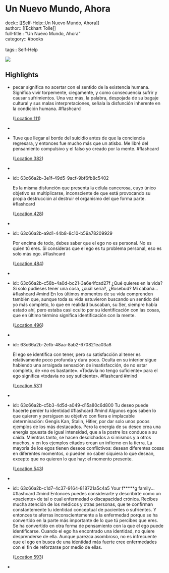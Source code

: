 # Un Nuevo Mundo, Ahora

deck:: [[Self-Help::Un Nuevo Mundo, Ahora]]\
author:: [[Eckhart Tolle]]\
full-title:: "Un Nuevo Mundo, Ahora"\
category:: #books\
\
tags:: Self-Help  

![](https://images-na.ssl-images-amazon.com/images/I/51scQUjqgjL._SL200_.jpg)
## Highlights
- pecar significa no acertar con el sentido de la existencia humana. Significa vivir torpemente, ciegamente, y como consecuencia sufrir y causar sufrimientos. Una vez más, la palabra, despojada de su bagaje cultural y sus malas interpretaciones, señala la disfunción inherente en la condición humana. #flashcard 
  
  
    ([Location 111](https://readwise.io/to_kindle?action=open&asin=B0062XCI36&location=111))
-
- Tuve que llegar al borde del suicidio antes de que la conciencia regresara, y entonces fue mucho más que un atisbo. Me libré del pensamiento compulsivo y el falso yo creado por la mente. #flashcard 
  
  
    ([Location 382](https://readwise.io/to_kindle?action=open&asin=B0062XCI36&location=382))
-
- id:: 63c66a2b-3e1f-49d5-9acf-9bf6fb8c5402
  
  Es la misma disfunción que presenta la célula cancerosa, cuyo único objetivo es multiplicarse, inconsciente de que está provocando su propia destrucción al destruir el organismo del que forma parte. #flashcard 
  
  
    ([Location 428](https://readwise.io/to_kindle?action=open&asin=B0062XCI36&location=428))
-
- id:: 63c66a2b-a9d1-44b8-8c10-b59a78209929
  
  Por encima de todo, debes saber que el ego no es personal. No es quien tú eres. Si consideras que el ego es tu problema personal, eso es solo más ego. #flashcard 
  
  
    ([Location 484](https://readwise.io/to_kindle?action=open&asin=B0062XCI36&location=484))
-
- id:: 63c66a2b-c58b-4a0d-bc21-3a6e4fcad27f
   ¿Qué quieres en la vida? Si solo pudieses tener una cosa, ¿cuál sería?, ¿Rosebud? Mi cabaña... #flashcard  #mind 
    En los últimos momentos de su vida comprenden también que, aunque toda su vida estuvieron buscando un sentido del yo más completo, lo que en realidad buscaban, su Ser, siempre había estado ahí, pero estaba casi oculto por su identificación con las cosas, que en último término significa identificación con la mente.
  
    ([Location 496](https://readwise.io/to_kindle?action=open&asin=B0062XCI36&location=496))
-
- id:: 63c66a2b-2efb-48aa-8ab2-670821ea03a8
  
  El ego se identifica con tener, pero su satisfacción al tener es relativamente poco profunda y dura poco. Oculta en su interior sigue habiendo una arraigada sensación de insatisfacción, de no estar completo, de «no es bastante». «Todavía no tengo suficiente» para el ego significa «todavía no soy suficiente». #flashcard  #mind 
  
  
    ([Location 531](https://readwise.io/to_kindle?action=open&asin=B0062XCI36&location=531))
-
- id:: 63c66a2b-c5b3-4d5d-a049-d15a80c6d800
   Tu deseo puede hacerte perder tu identidad #flashcard  #mind 
    Algunos egos saben lo que quieren y persiguen su objetivo con fiera e implacable determinación: Gengis Kan, Stalin, Hitler, por dar solo unos pocos ejemplos de los más destacados. Pero la energía de su deseo crea una energía opuesta de igual intensidad, que a la postre los conduce a su caída. Mientras tanto, se hacen desdichados a sí mismos y a otros muchos, y en los ejemplos citados crean un infierno en la tierra. La mayoría de los egos tienen deseos conflictivos: desean diferentes cosas en diferentes momentos, o pueden no saber siquiera lo que desean, excepto que no quieren lo que hay: el momento presente.
  
    ([Location 543](https://readwise.io/to_kindle?action=open&asin=B0062XCI36&location=543))
-
- id:: 63c66a2b-c1d7-4c37-9164-818721a5c4a5
   Your f*****g family... #flashcard  #mind 
    Entonces puedes considerarte y describirte como un «paciente» de tal o cual enfermedad o discapacidad crónica. Recibes mucha atención de los médicos y otras personas, que te confirman constantemente tu identidad conceptual de pacientes o sufrientes. Y entonces te aferras inconscientemente a la enfermedad porque se ha convertido en la parte más importante de lo que tú percibes que eres. Se ha convertido en otra forma de pensamiento con la que el ego puede identificarse. Cuando el ego ha encontrado una identidad, no quiere desprenderse de ella. Aunque parezca asombroso, no es infrecuente que el ego en busca de una identidad más fuerte cree enfermedades con el fin de reforzarse por medio de ellas.
  
    ([Location 593](https://readwise.io/to_kindle?action=open&asin=B0062XCI36&location=593))
-